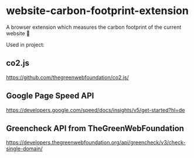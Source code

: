 # website-carbon-footprint-extension
A browser extension which measures the carbon footprint of the current website 🌱

Used in project:
## co2.js
https://github.com/thegreenwebfoundation/co2.js/
## Google Page Speed API
https://developers.google.com/speed/docs/insights/v5/get-started?hl=de
## Greencheck API from TheGreenWebFoundation
https://developers.thegreenwebfoundation.org/api/greencheck/v3/check-single-domain/
